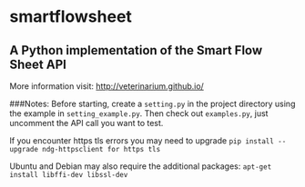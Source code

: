 # smartflowsheet
## A Python implementation of the Smart Flow Sheet API
More information visit: http://veterinarium.github.io/

###Notes:
Before starting, create a `setting.py` in the project directory using the example in `setting_example.py`. Then check out `examples.py`, just uncomment the API call you want to test.

If you encounter https tls errors you may need to upgrade 
  ```pip install --upgrade ndg-httpsclient for https tls```

Ubuntu and Debian may also require the additional packages:
  ```apt-get install libffi-dev libssl-dev```


